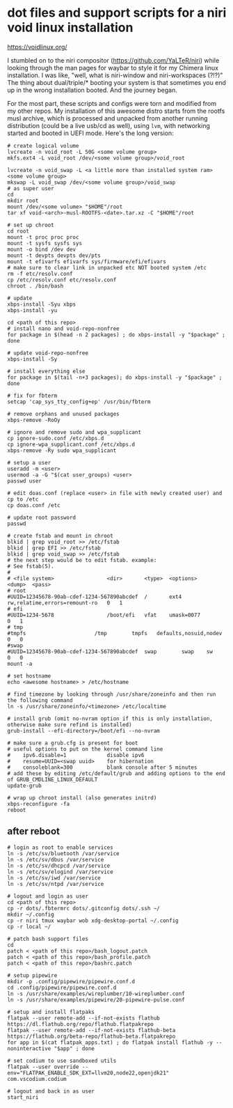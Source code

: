 # dot files and support scripts for a niri void linux installation

https://voidlinux.org/

I stumbled on to the niri compositor (https://github.com/YaLTeR/niri) while looking through the man pages for waybar to style it for my Chimera linux installation.  I was like, "well, what is niri-window and niri-workspaces (?!?)"  The thing about dual/triple/* booting your system is that sometimes you end up in the wrong installation booted.  And the journey began.

For the most part, these scripts and configs were torn and modified from my other repos.  My installation of this awesome distro starts from the rootfs musl archive, which is processed and unpacked from another running distribution (could be a live usb/cd as well), using ```lvm```, with networking started and booted in UEFI mode.  Here's the long version:

```
# create logical volume
lvcreate -n void_root -L 50G <some volume group>
mkfs.ext4 -L void_root /dev/<some volume group>/void_root

lvcreate -n void_swap -L <a little more than installed system ram> <some volume group>
mkswap -L void_swap /dev/<some volume group>/void_swap
# as super user
cd
mkdir root
mount /dev/<some volume> "$HOME"/root
tar xf void-<arch>-musl-ROOTFS-<date>.tar.xz -C "$HOME"/root

# set up chroot
cd root
mount -t proc proc proc
mount -t sysfs sysfs sys
mount -o bind /dev dev
mount -t devpts devpts dev/pts
mount -t efivarfs efivarfs sys/firmware/efi/efivars
# make sure to clear link in unpacked etc NOT booted system /etc
rm -f etc/resolv.conf
cp /etc/resolv.conf etc/resolv.conf
chroot . /bin/bash

# update
xbps-install -Syu xbps
xbps-install -yu

cd <path of this repo>
# install nano and void-repo-nonfree
for package in $(head -n 2 packages) ; do xbps-install -y "$package" ; done

# update void-repo-nonfree
xbps-install -Sy

# install everything else
for package in $(tail -n+3 packages); do xbps-install -y "$package" ; done

# fix for fbterm
setcap 'cap_sys_tty_config+ep' /usr/bin/fbterm

# remove orphans and unused packages
xbps-remove -RoOy

# ignore and remove sudo and wpa_supplicant
cp ignore-sudo.conf /etc/xbps.d
cp ignore-wpa_supplicant.conf /etc/xbps.d
xbps-remove -Ry sudo wpa_supplicant

# setup a user
useradd -m <user>
usermod -a -G "$(cat user_groups) <user>
passwd user

# edit doas.conf (replace <user> in file with newly created user) and cp to /etc
cp doas.conf /etc

# update root password
passwd

# create fstab and mount in chroot
blkid | grep void_root >> /etc/fstab
blkid | grep EFI >> /etc/fstab
blkid | grep void_swap >> /etc/fstab
# the next step would be to edit fstab. example:
# See fstab(5).
#
# <file system>					<dir>		<type>	<options>			<dump>	<pass>
# root
#UUID=12345678-90ab-cdef-1234-567890abcdef	/		ext4	rw,relatime,errors=remount-ro	0	1
# efi
#UUID=1234-5678					/boot/efi	vfat	umask=0077			0	1
# tmp
#tmpfs						/tmp		tmpfs	defaults,nosuid,nodev		0	0
#swap
#UUID=12345678-90ab-cdef-1234-567890abcdef	swap		swap	sw				0	0
mount -a

# set hostname
echo <awesome hostname> > /etc/hostname

# find timezone by looking through /usr/share/zoneinfo and then run the following command
ln -s /usr/share/zoneinfo/<timezone> /etc/localtime

# install grub (omit no-nvram option if this is only installation, otherwise make sure refind is installed)
grub-install --efi-directory=/boot/efi --no-nvram

# make sure a grub.cfg is present for boot
# useful options to put on the kernel command line
#    ipv6.disable=1             disable ipv6
#    resume=UUID=<swap uuid>    for hibernation
#    consoleblank=300           blank console after 5 minutes
# add these by editing /etc/default/grub and adding options to the end of GRUB_CMDLINE_LINUX_DEFAULT
update-grub

# wrap up chroot install (also generates initrd)
xbps-reconfigure -fa
reboot
```

## after reboot

```
# login as root to enable services
ln -s /etc/sv/bluetooth /var/service
ln -s /etc/sv/dbus /var/service
ln -s /etc/sv/dhcpcd /var/service
ln -s /etc/sv/elogind /var/service
ln -s /etc/sv/iwd /var/service
ln -s /etc/sv/ntpd /var/service

# logout and login as user
cd <path of this repo>
cp -r dots/.fbtermrc dots/.gitconfig dots/.ssh ~/
mkdir ~/.config
cp -r niri tmux waybar wob xdg-desktop-portal ~/.config
cp -r local ~/

# patch bash support files
cd
patch < <path of this repo>/bash_logout.patch
patch < <path of this repo>/bash_profile.patch
patch < <path of this repo>/bashrc.patch

# setup pipewire
mkdir -p .config/pipewire/pipewire.conf.d
cd .config/pipewire/pipewire.conf.d
ln -s /usr/share/examples/wireplumber/10-wireplumber.conf
ln -s /usr/share/examples/pipewire/20-pipewire-pulse.conf

# setup and install flatpaks
flatpak --user remote-add --if-not-exists flathub https://dl.flathub.org/repo/flathub.flatpakrepo
flatpak --user remote-add --if-not-exists flathub-beta https://flathub.org/beta-repo/flathub-beta.flatpakrepo
for app in $(cat flatpak_apps.txt) ; do flatpak install flathub -y --noninteractive "$app" ; done

# set codium to use sandboxed utils
flatpak --user override --env="FLATPAK_ENABLE_SDK_EXT=llvm20,node22,openjdk21" com.vscodium.codium

# logout and back in as user
start_niri
```
